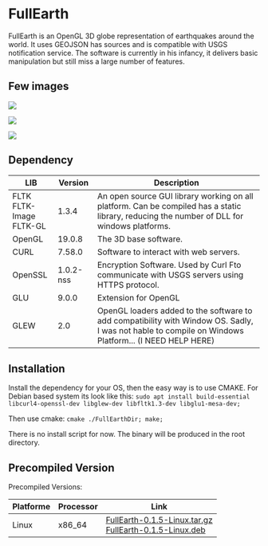 # FullEarth
FullEarth is an OpenGL 3D globe representation of earthquakes around the world.
It uses GEOJSON has sources and is compatible with USGS notification service.
The software is currently in his infancy, it delivers basic manipulation but still miss a large number of features.
## Few images 
<img src="https://cdn.eintel.net/Images/Software/fe-one.png"></img>

<img src="https://cdn.eintel.net/Images/Software/fe-two.png"></img>

<img src="https://cdn.eintel.net/Images/Software/fe-dutch.png"></img>

## Dependency 

| LIB | Version | Description|
|-----|---------|------------|
| FLTK  <br/> FLTK-Image <br/> FLTK-GL| 1.3.4 | An open source GUI library working on all platform. Can be compiled has a static library, reducing the number of DLL for windows platforms. |
| OpenGL | 19.0.8 | The 3D base software.|
| CURL | 7.58.0 | Software to interact with web servers.|
| OpenSSL | 1.0.2-nss| Encryption Software. Used by Curl Fto communicate with USGS servers using HTTPS protocol. 
| GLU  | 9.0.0 | Extension for OpenGL |
| GLEW | 2.0 | OpenGL loaders added to the software to add compatibility with Window OS. Sadly, I was not hable to compile on Windows Platform... (I NEED HELP HERE)|

## Installation
Install the dependency for your OS, then the easy way is to use CMAKE.
For Debian based system its look like this:
`sudo apt install build-essential libcurl4-openssl-dev libglew-dev libfltk1.3-dev libglu1-mesa-dev;`

Then use cmake:
`cmake ./FullEarthDir; make;`

There is no install script for now. The binary will be produced in the root directory.

## Precompiled Version

Precompiled Versions:

|Platforme|Processor|Link|
|---------|---------|----|
| Linux   | x86_64  | <a href="https://cdn.eintel.net/Softwares/FullEarth-0.1.5-Linux.tar.gz"> FullEarth-0.1.5-Linux.tar.gz</a><br/><a href="https://cdn.eintel.net/Softwares/FullEarth-0.1.5-Linux.deb"> FullEarth-0.1.5-Linux.deb</a>
